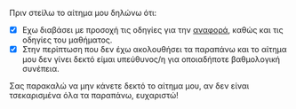 Πριν στείλω το αίτημα μου δηλώνω ότι: 

- [x] Εχω διαβάσει με προσοχή τις οδηγίες για την [αναφορά](https://epidrome.github.io/teaching/), καθώς και τις οδηγίες του μαθήματος.
- [x] Στην περίπτωση που δεν έχω ακολουθήσει τα παραπάνω και το αίτημα μου δεν γίνει δεκτό είμαι υπεύθυνος/η για οποιαδήποτε βαθμολογική συνέπεια.

Σας παρακαλώ να μην κάνετε δεκτό το αίτημα μου, αν δεν είναι τσεκαρισμένα όλα τα παραπάνω, ευχαριστώ!
